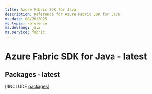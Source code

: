 ```yaml
---
title: Azure Fabric SDK for Java
description: Reference for Azure Fabric SDK for Java
ms.date: 08/20/2025
ms.topic: reference
ms.devlang: java
ms.service: fabric
---
```

# Azure Fabric SDK for Java - latest
## Packages - latest
[!INCLUDE [packages](fabric-index.md)]